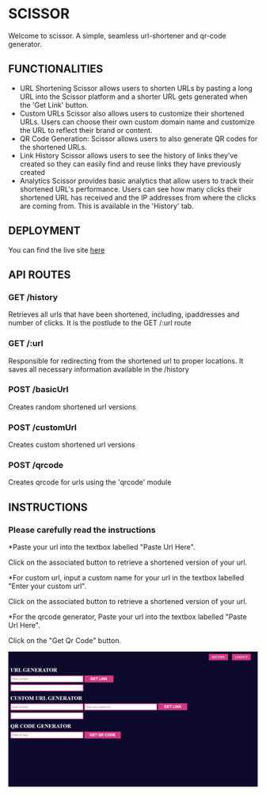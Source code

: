 # SCISSOR
Welcome to scissor. A simple, seamless url-shortener and qr-code generator. 

## FUNCTIONALITIES 
- URL Shortening
Scissor allows users to shorten URLs by pasting a long URL into the Scissor platform and a shorter URL gets generated when the 'Get Link' button. 
- Custom URLs
Scissor also allows users to customize their shortened URLs. Users can choose their own custom domain name and customize the URL to reflect their brand or content.
- QR Code Generation:
Scissor allows users to also generate QR codes for the shortened URLs. 
- Link History
Scissor allows users to see the history of links they’ve created so they can easily find and reuse links they have previously created
- Analytics
Scissor provides basic analytics that allow users to track their shortened URL's performance. Users can see how many clicks their shortened URL has received and the IP addresses from where the clicks are coming from. This is available in the 'History' tab.

## DEPLOYMENT 
You can find the live site [here](https://scissor-u7ar.onrender.com/scissor)

## API ROUTES 
### GET /history
Retrieves all urls that have been shortened, including, ipaddresses and number of clicks. It is the postlude to the GET /:url route
### GET /:url
Responsible for redirecting from the shortened url to proper locations. It saves all necessary information available in the /history
### POST /basicUrl
Creates random shortened url versions
### POST /customUrl
Creates custom shortened url versions
### POST /qrcode
Creates qrcode for urls using the 'qrcode' module

## INSTRUCTIONS 
### Please carefully read the instructions
*Paste your url into the textbox labelled "Paste Url Here". 

Click on the associated button to retrieve a shortened version of your url.

*For custom url, input a custom name for your url in the textbox labelled "Enter your custom url". 

Click on the associated button to retrieve a shortened version of your url. 

*For the qrcode generator, Paste your url into the textbox labelled "Paste Url Here". 

Click on the "Get Qr Code" button. 

![](pic.png)